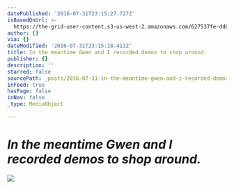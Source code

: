 ```yaml
---
datePublished: '2016-07-31T23:15:27.727Z'
isBasedOnUrl: >-
  https://the-grid-user-content.s3-us-west-2.amazonaws.com/627537fe-dd05-4c95-b020-d8c18af0abdf.jpg
author: []
via: {}
dateModified: '2016-07-31T23:15:18.411Z'
title: In the meantime Gwen and I recorded demos to shop around.
publisher: {}
description: ''
starred: false
sourcePath: _posts/2016-07-31-in-the-meantime-gwen-and-i-recorded-demos-to-shop-around.md
inFeed: true
hasPage: false
inNav: false
_type: MediaObject

---
```

# _In the meantime Gwen and I recorded demos to shop around._
![](https://the-grid-user-content.s3-us-west-2.amazonaws.com/627537fe-dd05-4c95-b020-d8c18af0abdf.jpg)
